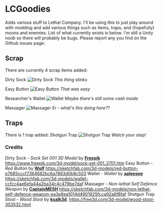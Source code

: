 # LCGoodies

Adds various stuff to Lethal Company. I'll be using this to just play around with modding and add various things such as items, traps, and (hopefully) moons and enemies. List of what currently exists is below.
I'm still a Unity noob so there will probably be bugs. Please report any you find on the Github issues page: 


## Scrap

There are currently 4 scrap items added:

Dirty Sock
![Dirty Sock](https://i.imgur.com/N4ydsTS.jpeg)
*This thing stinks*

Easy Button
![Easy Button](https://i.imgur.com/uC3aySr.jpeg)
*That was easy*

Researcher's Wallet
![Wallet](https://i.imgur.com/2zVkiDb.jpeg)
*Maybe there's still some cash inside*

Massager
![Massager](https://i.imgur.com/C4MF835.jpeg)
*Er - what's this doing here??*

## Traps
There is 1 trap added:
Shotgun Trap
![Shotgun Trap](https://i.imgur.com/zoRq418.jpeg)
*Watch your step!*

### Credits
Dirty Sock  - *Sock Set 001 3D Model* by **[Freepik](https://www.freepik.com/)**
https://www.freepik.com/3d-model/sock-set-001_3701.htm
Easy Button - *Red Button* by **[Wolf](https://sketchfab.com/wolfmic)**
https://sketchfab.com/3d-models/red-button-e7685cccf7364682bc6a7883d0b8c503
Wallet - *Wallet* by **[apleesee](https://sketchfab.com/apleesee)**
https://sketchfab.com/3d-models/wallet-ccfcc4ae6efa44a2ba34c4c479be7daf
Massager - *Non-lethal Self Defence Weapon* by **[CaptainMESH](https://sketchfab.com/captainmesh)**
https://sketchfab.com/3d-models/non-lethal-self-defence-weapon-ea3e8ea1014d4901925fcca92a6f8faf
Shotgun Trap Stool - *Wood Stool* by **[ksalk3d](https://free3d.com/user/ksalk3d)**.
https://free3d.com/3d-model/wood-stool-303532.html